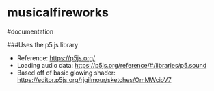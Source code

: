 # musicalfireworks
 

#documentation

###Uses the p5.js library
- Reference: https://p5js.org/
- Loading audio data: https://p5js.org/reference/#/libraries/p5.sound
- Based off of basic glowing shader: https://editor.p5js.org/rjgilmour/sketches/OmMWcioV7




